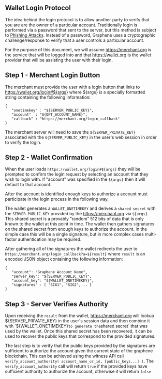 ## Wallet Login Protocol

The idea behind the login protocol is to allow another party to verify that you are are the owner of a particular account.  Traditionally login is performed via a password that sent to the server, but this method is subject to [Phishing Attacks](https://en.wikipedia.org/wiki/Phishing).  Instead of a password, Graphene uses a cryptographic challenge/response to verify that a user controls a particular account.

For the purpose of this document, we will assume https://merchant.org is the service that will be logged into and that https://wallet.org is the wallet provider that will be assisting the user with their login.

## Step 1 - Merchant Login Button

The merchant must provide the user with a login button that links to https://wallet.org/login#${args} where ${args} is a specially formatted string containing the following information: 

```
{
   "onetimekey" : "${SERVER_PUBLIC_KEY}",
   "account"  : "${OPT_ACCOUNT_NAME}",
   "callback" : "https://merchant.org/login_callback"
}
```

The merchant server will need to save the `${SERVER_PRIVATE_KEY}` associated with the `${SERVER_PUBLIC_KEY}` in the user's web session in order to verify the login.  

## Step 2 - Wallet Confirmation

When the user loads `https://wallet.org/login#${args}` they will be prompted to confirm the login request by selecting an account that they wish to login with.  If "account" was specified in the `${args}` then it will default to that account.

After the account is identified enough keys to authorize a account must participate in the login process in the following way.

The wallet generates a `WALLET_ONETIMEKEY` and derives a `shared secret` with the `SERVER_PUBLIC_KEY` provided by the https://merchant.org via `${args}`.   This shared secret is a provably "random" 512 bits of data that is only known to the wallet at this point in time.   The wallet then gathers signatures on the shared secret from enough keys to authorize the account.  In the simple case this will be a single signature, but in more complex cases multi-factor authentication may be required.  

After gathering all of the signatures the wallet redirects the user to `https://merchant.org/login_callback?a=${result}` where `result` is an encoded JSON object containing the following information:

```
{
   "account": "Graphene Account Name",
   "server_key": "${SERVER_PUBLIC_KEY}",
   "account_key": "${WALLET_ONETIMEKEY}",
   "signatures" : [ "SIG1", "SIG2", .. ]
}
```

## Step 3 - Server Verifies Authority 

Upon receiving the `result` from the wallet, https://merchant.org will lookup ${SERVER_PRIVATE_KEY} in the user's session data and then combine it with `${WALLET_ONETIMEKEY}` to generate the `shared secret` that was used by the wallet.   Once this shared secret has been recovered, it can be used to recover the public keys that correspond to the provided signatures. 

The last step is to verify that the public keys provided by the signatures are sufficient to authorize the account given the current state of the graphene blockchain.   This can be achieved using the witness API call `verify_account_authority( account_name_or_id, [public_keys...] )`.   The `verify_account_authority` call will return `true` if the provided keys have sufficient authority to authorize the account, otherwise it will return `false`

 



